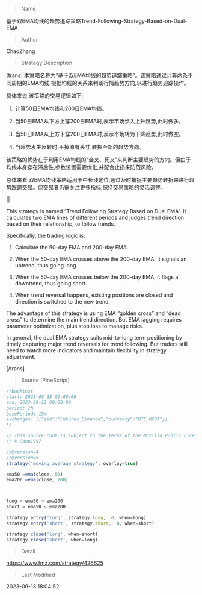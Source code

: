 
> Name

基于双EMA均线的趋势追踪策略Trend-Following-Strategy-Based-on-Dual-EMA

> Author

ChaoZhang

> Strategy Description



[trans]
本策略名称为“基于双EMA均线的趋势追踪策略”。该策略通过计算两条不同周期的EMA均线,根据均线的关系来判断行情趋势方向,以进行趋势追踪操作。

具体来说,该策略的交易逻辑如下:

1. 计算50日EMA均线和200日EMA均线。

2. 当50日EMA从下方上穿200日EMA时,表示市场步入上升趋势,此时做多。

3. 当50日EMA从上方下穿200日EMA时,表示市场转为下降趋势,此时做空。

4. 当趋势发生反转时,平掉原有头寸,转换至新的趋势方向。

该策略的优势在于利用EMA均线的“金叉、死叉”来判断主要趋势的方向。但由于均线本身存在滞后性,参数设置需要优化,并配合止损来防范风险。

总体来看,双EMA均线策略适用于中长线定位,通过及时捕捉主要趋势转折来进行趋势跟踪交易。但交易者仍需关注更多指标,保持交易策略的灵活调整。



||



This strategy is named “Trend Following Strategy Based on Dual EMA”. It calculates two EMA lines of different periods and judges trend direction based on their relationship, to follow trends.

Specifically, the trading logic is:

1. Calculate the 50-day EMA and 200-day EMA.  

2. When the 50-day EMA crosses above the 200-day EMA, it signals an uptrend, thus going long.

3. When the 50-day EMA crosses below the 200-day EMA, it flags a downtrend, thus going short. 

4. When trend reversal happens, existing positions are closed and direction is switched to the new trend.

The advantage of this strategy is using EMA “golden cross” and “dead cross” to determine the main trend direction. But EMA lagging requires parameter optimization, plus stop loss to manage risks.

In general, the dual EMA strategy suits mid-to-long term positioning by timely capturing major trend reversals for trend following. But traders still need to watch more indicators and maintain flexibility in strategy adjustment.

[/trans]



> Source (PineScript)

``` javascript
/*backtest
start: 2023-08-13 00:00:00
end: 2023-09-12 00:00:00
period: 2h
basePeriod: 15m
exchanges: [{"eid":"Futures_Binance","currency":"BTC_USDT"}]
*/

// This source code is subject to the terms of the Mozilla Public License 2.0 at https://mozilla.org/MPL/2.0/
// © Sonu1997

//@version=4
//@version=5
strategy('moving average strategy', overlay=true)

ema50 =ema(close, 50)
ema200 =ema(close, 200)



long = ema50 > ema200
short = ema50 < ema200

strategy.entry('long', strategy.long,  0, when=long)
strategy.entry('short', strategy.short,  0, when=short)

strategy.close('long', when=short)
strategy.close('short', when=long)

```

> Detail

https://www.fmz.com/strategy/426625

> Last Modified

2023-09-13 18:04:52
